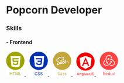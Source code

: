 # Popcorn Developer

### Skills
#### - Frontend

<a href="https://github.com/Popcorn412" style="padding-right: 10px;">
	<img 
		alt="HTML" 
		src="./assets/images/icons/html.svg" 
		width="50"
	/>
</a>
<a href="https://github.com/Popcorn412" style="padding-right: 10px;">
	<img 
		alt="HTML" 
		src="./assets/images/icons/css.svg" 
		width="50"
	/>
</a>
<a href="https://github.com/Popcorn412" style="padding-right: 10px;">
	<img 
		alt="HTML" 
		src="./assets/images/icons/sass.svg" 
		width="50"
	/>
</a>
<a href="https://github.com/Popcorn412" style="padding-right: 10px;">
	<img 
		alt="HTML" 
		src="./assets/images/icons/angularjs.svg" 
		width="50"
	/>
</a>
<a href="https://github.com/Popcorn412" style="padding-right: 10px;">
	<img 
		alt="HTML" 
		src="./assets/images/icons/redux.svg" 
		width="50"
	/>
</a>
